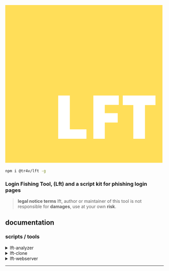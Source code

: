 ![](https://github.com/J4c5/Lft/raw/assets/Silton%20Studios.png)
```sh
npm i @tr4v/lft -g
```
### Login Fishing Tool, (Lft) and a script kit for phishing login pages

> **legal notice terms**
> lft, author or maintainer of this tool is not responsible for **damages**, use at your own **risk**.

## documentation 
### scripts / tools
<details>
  <summary>lft-analyzer</summary>
  
  ### description
  _CLI to parse html code, and code manipulation_
  
  ### commands
  - remove [options] <url>
  - add [options] <script-html-code>
  - modify [options] <file>
  - mount  <mhtml/file>
  
</details>

<details>
  <summary>lft-clone</summary>
  
  ### description
  _CLI to clone login pages_
  
  ### commands
  - clone [options] <url>
  
</details>
<details>
  <summary>lft-webserver</summary>
  
  ### description
  _CLI to create phishing server_
  
  ### commands
  - listen [options] <port>
  
</details>

----
